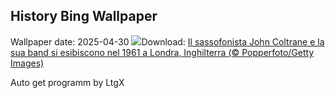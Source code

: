 ## History Bing Wallpaper
Wallpaper date: 2025-04-30
![](https://www.bing.com/th?id=OHR.ColtraneBand_IT-IT2364291009_UHD.jpg&w=1000)Download: [Il sassofonista John Coltrane e la sua band si esibiscono nel 1961 a Londra, Inghilterra (© Popperfoto/Getty Images)](https://www.bing.com/th?id=OHR.ColtraneBand_IT-IT2364291009_UHD.jpg)

Auto get programm by LtgX

